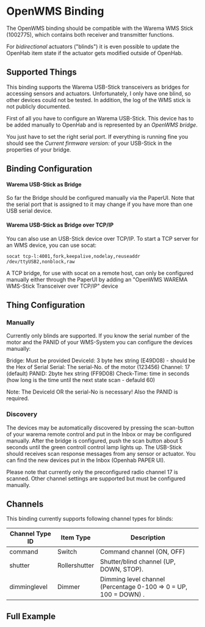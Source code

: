 # OpenWMS Binding

The OpenWMS binding should be compatible with the Warema WMS Stick (1002775), which contains both receiver and transmitter functions.

For _bidirectional_ actuators ("blinds") it is even possible to update the OpenHab item state if the actuator gets modified outside of OpenHab.

## Supported Things

This binding supports the Warema USB-Stick transceivers as bridges for accessing sensors and actuators. Unfortunately, I only have one blind, so other devices could not be tested. In addition, the log of the WMS stick is not publicly documented. 

First of all you have to configure an Warema USB-Stick. This device has to be added manually to OpenHab and is represented by an _OpenWMS bridge_. 

You just have to set the right serial port. If everything is running fine you should see the _Current firmware version:_ of your USB-Stick in the properties of your bridge.

## Binding Configuration

#### Warema USB-Stick as Bridge
So far the Bridge should be configured manually via the PaperUI. Note that the serial port that is assigned to it may change if you have more than one USB serial device.

#### Warema USB-Stick as Bridge over TCP/IP
You can also use an USB-Stick device over TCP/IP.
To start a TCP server for an WMS device, you can use socat:

```
socat tcp-l:4001,fork,keepalive,nodelay,reuseaddr /dev/ttyUSB2,nonblock,raw

```
A TCP bridge, for use with socat on a remote host, can only be configured manually either through the PaperUI by adding an "OpenWMS WAREMA WMS-Stick Transceiver over TCP/IP" device


## Thing Configuration

### Manually 
Currently only blinds are supported.
If you know the serial number of the motor and the PANID of your WMS-System you can configure the devices manually:

Bridge: Must be provided
DeviceId: 3 byte hex string (E49D08) - should be the Hex of Serial
Serial: The serial-No. of the motor (123456) 
Channel: 17 (default)
PANID: 2byte hex string (FF9D08)
Check-Time: time in seconds (how long is the time until the next state scan - defauld 60)

Note:
The DeviceId OR the serial-No is necessary!
Also the PANID is required.

### Discovery

The devices may be automatically discovered by pressing the scan-button of your warema remote control and put in the Inbox or may be configured manually.
After the bridge is configured, push the scan button about 5 seconds until the green controll control lamp lights up. 
The USB-Stick should receives scan response messages from any sensor or actuator. You can find the new devices put in the Inbox (Openhab PAPER UI).

Please note that currently only the preconfigured radio channel 17 is scanned. Other channel settings are supported but must be configured manually.

## Channels
This binding currently supports following channel types for blinds:

| Channel Type ID | Item Type     | Description                                                                        |
|-----------------|---------------|------------------------------------------------------------------------------------|
| command         | Switch        | Command channel (ON, OFF)                                                                   |
| shutter         | Rollershutter | Shutter/blind channel (UP, DOWN, STOP).                                                             |
| dimminglevel    | Dimmer        | Dimming level channel (Percentage 0-100 => 0 = UP, 100 = DOWN) .                                                             |

## Full Example





